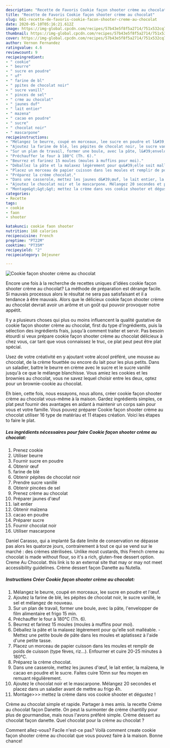 ```yaml
---
description: "Recette de Favoris Cookie façon shooter crème au chocolat"
title: "Recette de Favoris Cookie façon shooter crème au chocolat"
slug: 661-recette-de-favoris-cookie-facon-shooter-creme-au-chocolat
date: 2020-05-10T05:16:21.612Z
image: https://img-global.cpcdn.com/recipes/57b43e5f8f5a2714/751x532cq70/cookie-facon-shooter-creme-au-chocolat-photo-principale-de-la-recette.jpg
thumbnail: https://img-global.cpcdn.com/recipes/57b43e5f8f5a2714/751x532cq70/cookie-facon-shooter-creme-au-chocolat-photo-principale-de-la-recette.jpg
cover: https://img-global.cpcdn.com/recipes/57b43e5f8f5a2714/751x532cq70/cookie-facon-shooter-creme-au-chocolat-photo-principale-de-la-recette.jpg
author: Vernon Fernandez
ratingvalue: 4.6
reviewcount: 9
recipeingredient:
- " cookie"
- " beurre"
- " sucre en poudre"
- " uf"
- " farine de bl"
- " ppites de chocolat noir"
- " sucre vanill"
- " pinces de sel"
- " crme au chocolat"
- " jaunes duf"
- " lait entier"
- " mazena"
- " cacao en poudre"
- " sucre"
- " chocolat noir"
- " mascarpone"
recipeinstructions:
- "Mélangez le beurre, coupé en morceaux, lee sucre en poudre et l&#39;œuf."
- "Ajoutez la farine de blé, les pépites de chocolat noir, le sucre vanillé, le sel et mélangez de nouveau."
- "Sur un plan de travail, former une boule, avec la pâte, l&#39;envelopper de film alimentaire et frigo 15 min."
- "Préchauffer le four à 180°C (Th. 6)."
- "Beurrez et farinez 15 moules (moules à muffins pour moi)."
- "Déballez la pâte et la malaxez légèrement pour qu&#39;elle soit malléable. Mettez une petite boule de pâte dans les moules et aplatissez à l&#39;aide d&#39;une petite tasse."
- "Placez un morceau de papier cuisson dans les moules et remplir de poids de cuisson (type fèves, riz...). Enfourner et cuire 20-25 minutes à 180°C."
- "Préparez la crème chocolat."
- "Dans une casserole, mettez les jaunes d&#39;œuf, le lait entier, la maïzena, le cacao en poudre et le sucre. Faites cuire 10mn sur feu moyen en remuant régulièrement."
- "Ajoutez le chocolat noir et le mascarpone. Mélangez 20 secondes et placez dans un saladier avant de mettre au frigo 4h."
- "Montage&gt;&gt;&gt; mettez la crème dans vos cookie shooter et dégustez !"
categories:
- Recette
tags:
- cookie
- faon
- shooter

katakunci: cookie faon shooter 
nutrition: 168 calories
recipecuisine: French
preptime: "PT22M"
cooktime: "PT35M"
recipeyield: "2"
recipecategory: Déjeuner

---
```



![Cookie façon shooter crème au chocolat](https://img-global.cpcdn.com/recipes/57b43e5f8f5a2714/751x532cq70/cookie-facon-shooter-creme-au-chocolat-photo-principale-de-la-recette.jpg)

Encore une fois à la recherche de recettes uniques d'idées cookie façon shooter crème au chocolat? La méthode de préparation est dérange facile. Si mauvais processus alors le résultat ne sera pas satisfaisant et il a tendance à être mauvais. Alors que le délicieux cookie façon shooter crème au chocolat devrait avoir un arôme et un goût qui pouvoir provoquer notre appétit.

Il y a plusieurs choses qui plus ou moins influencent la qualité gustative de cookie façon shooter crème au chocolat, first du type d'ingrédients, puis la sélection des ingrédients frais, jusqu'à comment traiter et servir. Pas besoin étourdi si veux prépare cookie façon shooter crème au chocolat délicieux à chez vous, car tant que vous connaissez le truc, ce plat peut peut être plat spécial.

Usez de votre créativité en y ajoutant votre alcool préféré, une mousse au chocolat, de la crème fouettée ou encore du lait pour les plus petits. Dans un saladier, battre le beurre en crème avec le sucre et le sucre vanillé jusqu&#39;à ce que le mélange blanchisse. Vous amiez les cookies et les brownies au chocolat, vous ne savez lequel choisir entre les deux, optez pour un brownie-cookie au chocolat.


Eh bien, cette fois, nous essayons, nous allons, créer cookie façon shooter crème au chocolat vous-même à la maison. Gardez ingrédients simples, ce plat peut fournir des avantages en aidant à maintenir un corps sain pour vous et votre famille. Vous pouvez préparer Cookie façon shooter crème au chocolat utiliser 16 type de matériau et 11 étapes création. Voici les étapes to faire le plat.

<!--inarticleads1-->

##### Les ingrédients nécessaires pour faire Cookie façon shooter crème au chocolat:

1. Prenez  cookie
1. Utiliser  beurre
1. Fournir  sucre en poudre
1. Obtenir  œuf
1.   farine de blé
1. Obtenir  pépites de chocolat noir
1. Prendre  sucre vanillé
1. Obtenir  pincées de sel
1. Prenez  crème au chocolat
1. Préparer  jaunes d&#39;œuf
1.   lait entier
1. Obtenir  maïzena
1.   cacao en poudre
1. Préparer  sucre
1. Fournir  chocolat noir
1. Utiliser  mascarpone


Daniel Carasso, qui a implanté Sa date limite de conservation ne dépasse pas alors les quatorze jours, contrairement à tout ce qui se vend sur le marché : des crèmes stérilisées. Unlike most custards, this French creme au chocolat is made without flour, so it&#39;s a rich, gluten-free dessert option. Creme Au Chocolat. this link is to an external site that may or may not meet accessibility guidelines. Crème dessert façon Danette au Nutella. 

<!--inarticleads2-->

##### Instructions Créer Cookie façon shooter crème au chocolat:

1. Mélangez le beurre, coupé en morceaux, lee sucre en poudre et l&#39;œuf.
1. Ajoutez la farine de blé, les pépites de chocolat noir, le sucre vanillé, le sel et mélangez de nouveau.
1. Sur un plan de travail, former une boule, avec la pâte, l&#39;envelopper de film alimentaire et frigo 15 min.
1. Préchauffer le four à 180°C (Th. 6).
1. Beurrez et farinez 15 moules (moules à muffins pour moi).
1. Déballez la pâte et la malaxez légèrement pour qu&#39;elle soit malléable. - Mettez une petite boule de pâte dans les moules et aplatissez à l&#39;aide d&#39;une petite tasse.
1. Placez un morceau de papier cuisson dans les moules et remplir de poids de cuisson (type fèves, riz...). Enfourner et cuire 20-25 minutes à 180°C.
1. Préparez la crème chocolat.
1. Dans une casserole, mettez les jaunes d&#39;œuf, le lait entier, la maïzena, le cacao en poudre et le sucre. Faites cuire 10mn sur feu moyen en remuant régulièrement.
1. Ajoutez le chocolat noir et le mascarpone. Mélangez 20 secondes et placez dans un saladier avant de mettre au frigo 4h.
1. Montage&gt;&gt;&gt; mettez la crème dans vos cookie shooter et dégustez !


Crème au chocolat simple et rapide. Partager à mes amis. la recette Crème au chocolat façon Danette. On peut la surmonter de crème chantilly pour plus de gourmandise, mais nous l&#39;avons préféré simple. Crème dessert au chocolat façon danette. Quel chocolat pour la crème au chocolat ? 


Comment allez-vous? Facile n'est-ce pas? Voilà comment create cookie façon shooter crème au chocolat que vous pouvez faire à la maison. Bonne chance!
